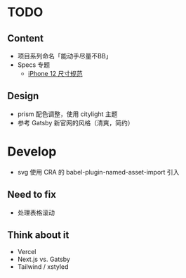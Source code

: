 # TODO

## Content
- 项目系列命名「能动手尽量不BB」
- Specs 专题
  - [iPhone 12 尺寸规范](https://mp.weixin.qq.com/s?__biz=MzI3NTE3ODIwNw==&mid=2649697236&idx=1&sn=d261d1632cbeabcd635898d1b91e915f&chksm=f3133c64c464b5726dee803a54f13352534b510c145d17af5543749880cb3dbf336505039b82&mpshare=1&scene=23&srcid=12046YG57copUQNCfKcPSDGK&sharer_sharetime=1607048221528&sharer_shareid=50faa6f39b5c2a5570136b3643728a35%23rd)

## Design
- prism 配色调整，使用 citylight 主题
- 参考 Gatsby 新官网的风格（清爽，简约）

# Develop
- svg 使用 CRA 的 babel-plugin-named-asset-import 引入

## Need to fix
- 处理表格滚动

## Think about it
- Vercel
- Next.js vs. Gatsby
- Tailwind / xstyled
